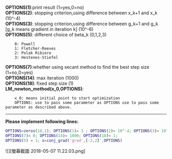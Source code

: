 **OPTIONS(1)**:print result (1=yes,0=no)  
**OPTIONS(2)**: stopping criterion,using difference between x_k+1 and x_k  (10^-4)  
**OPTIONS(3)**: stopping criterion,using difference between g_k+1 and g_k [g_k means gradient in iteration k] (10^-6)  
**OPTIONS(5)**: different choice of beta_k (0,1,2,3)  
```
    0: Powell  
    1: Fletcher-Reeves  
    2: Polak Ribiere  
    3: Hestenes-Stiefel                
```
**OPTIONS(7)**:whether using secant method to find the best step size (1=no,0=yes)  
**OPTIONS(14)**: max iteration (1000)  
**OPTIONS(18)**: fixed step size (1)  
**LM_newton_method(x_0,OPTIONS)**:  
```
    x_0: means initial point to start optimization  
    OPTIONS: use to pass some parameter as OPTIONS use to pass some parameter as described above.  
```
***
**Please implement following lines:**
``` Matlab
OPTIONS=zeros(18,1); OPTIONS(1)= 1 ; OPTIONS(2)= 10^-4; OPTIONS(3)= 10^-6;
OPTIONS(7)= 0; OPTIONS(14)= 1000; OPTIONS(18)= 1; 
OPTIONS(5) = 1; x=conj_grad('grad',[-2,2]',OPTIONS)
```


![][螢幕截圖 2018-05-07 11.22.03.png]
